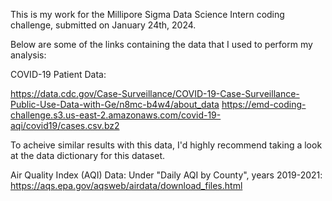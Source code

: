 This is my work for the Millipore Sigma Data Science Intern coding challenge, submitted on January 24th, 2024.

Below are some of the links containing the data that I used to perform my analysis:

COVID-19 Patient Data:

https://data.cdc.gov/Case-Surveillance/COVID-19-Case-Surveillance-Public-Use-Data-with-Ge/n8mc-b4w4/about_data
https://emd-coding-challenge.s3.us-east-2.amazonaws.com/covid-19-aqi/covid19/cases.csv.bz2

To acheive similar results with this data, I'd highly recommend taking a look at
the data dictionary for this dataset.


Air Quality Index (AQI) Data:
Under "Daily AQI by County", years 2019-2021:
https://aqs.epa.gov/aqsweb/airdata/download_files.html
